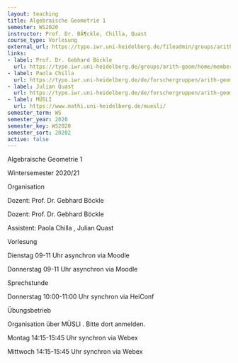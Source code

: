 ```yaml
---
layout: teaching
title: Algebraische Geometrie 1
semester: WS2020
instructor: Prof. Dr. BÃ¶ckle, Chilla, Quast
course_type: Vorlesung
external_url: https://typo.iwr.uni-heidelberg.de/fileadmin/groups/arithgeo/templates/data/Julian_Quast/AlgGeo_1/index.html
links:
- label: Prof. Dr. Gebhard Böckle
  url: https://typo.iwr.uni-heidelberg.de/groups/arith-geom/home/members/gebhard-boeckle/
- label: Paola Chilla
  url: https://typo.iwr.uni-heidelberg.de/de/forschergruppen/arith-geom/home/mitglieder/paola-chilla/
- label: Julian Quast
  url: https://typo.iwr.uni-heidelberg.de/de/forschergruppen/arith-geom/home/mitglieder/julian-quast/
- label: MÜSLI
  url: https://www.mathi.uni-heidelberg.de/muesli/
semester_term: WS
semester_year: 2020
semester_key: WS2020
semester_sort: 20202
active: false
---
```

Algebraische Geometrie 1

Wintersemester 2020/21

Organisation

Dozent: Prof. Dr. Gebhard Böckle

Dozent: Prof. Dr. Gebhard Böckle

Assistent: Paola Chilla , Julian Quast

Vorlesung

Dienstag 09-11 Uhr asynchron via Moodle

Donnerstag 09-11 Uhr asynchron via Moodle

Sprechstunde

Donnerstag 10:00-11:00 Uhr synchron via HeiConf

Übungsbetrieb

Organisation über MÜSLI . Bitte dort anmelden.

Montag 14:15-15:45 Uhr synchron via Webex

Mittwoch 14:15-15:45 Uhr synchron via Webex
